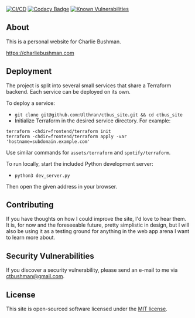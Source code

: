 [![CI/CD](https://github.com/Ulthran/ctbus_site/actions/workflows/main.yml/badge.svg)](https://github.com/Ulthran/ctbus_site/actions/workflows/main.yml)
[![Codacy Badge](https://app.codacy.com/project/badge/Grade/07edb64af1c544439190dff82571e7a5)](https://app.codacy.com/gh/Ulthran/ctbus_site/dashboard?utm_source=gh&utm_medium=referral&utm_content=&utm_campaign=Badge_grade)
[![Known Vulnerabilities](https://snyk.io/test/github/Ulthran/ctbus_site/badge.svg)](https://snyk.io/test/github/Ulthran/ctbus_site)

## About

This is a personal website for Charlie Bushman.

https://charliebushman.com

## Deployment

The project is split into several small services that share a Terraform backend.
Each service can be deployed on its own.

To deploy a service:

- `git clone git@github.com:Ulthran/ctbus_site.git && cd ctbus_site`
- Initialize Terraform in the desired service directory. For example:

```
terraform -chdir=frontend/terraform init
terraform -chdir=frontend/terraform apply -var 'hostname=subdomain.example.com'
```

Use similar commands for `assets/terraform` and `spotify/terraform`.
  
To run locally, start the included Python development server:

- `python3 dev_server.py`

Then open the given address in your browser.

## Contributing

If you have thoughts on how I could improve the site, I'd love to hear them. It is, for now and the foreseeable future, pretty simplistic in design, but I will also be using it as a testing ground for anything in the web app arena I want to learn more about.

## Security Vulnerabilities

If you discover a security vulnerability, please send an e-mail to me via [ctbushman@gmail.com](mailto:ctbushman@gmail.com).

## License

This site is open-sourced software licensed under the [MIT license](https://opensource.org/licenses/MIT).
